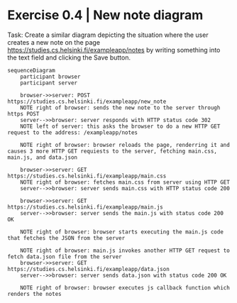 # Exercise 0.4 | New note diagram

Task: Create a similar diagram depicting the situation where the user creates a new note on the page https://studies.cs.helsinki.fi/exampleapp/notes by writing something into the text field and clicking the Save button.

```mermaid
sequenceDiagram
    participant browser
    participant server

    browser->>server: POST https://studies.cs.helsinki.fi/exampleapp/new_note
    NOTE right of browser: sends the new note to the server through https POST
    server-->>browser: server responds with HTTP status code 302
    NOTE left of server: this asks the browser to do a new HTTP GET request to the address: /exampleapp/notes

    NOTE right of browser: browser reloads the page, renderring it and causes 3 more HTTP GET requiests to the server, fetching main.css, main.js, and data.json

    browser->>server: GET https://studies.cs.helsinki.fi/exampleapp/main.css
    NOTE right of browser: fetches main.css from server using HTTP GET
    server-->>browser: server sends main.css with HTTP status code 200

    browser->>server: GET https://studies.cs.helsinki.fi/exampleapp/main.js
    server-->>browser: server sends the main.js with status code 200 OK

    NOTE right of browser: browser starts executing the main.js code that fetches the JSON from the server

    NOTE right of browser: main.js invokes another HTTP GET request to fetch data.json file from the server
    browser->>server: GET https://studies.cs.helsinki.fi/exampleapp/data.json
    server-->>browser: server sends data.json with status code 200 OK

    NOTE right of browser: browser executes js callback function which renders the notes
```
